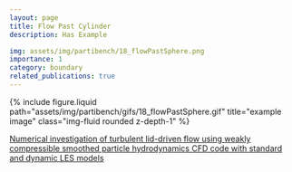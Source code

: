 ```yaml
---
layout: page
title: Flow Past Cylinder
description: Has Example

img: assets/img/partibench/18_flowPastSphere.png
importance: 1
category: boundary
related_publications: true
---
```


{% include figure.liquid path="assets/img/partibench/gifs/18_flowPastSphere.gif" title="example image" class="img-fluid rounded z-depth-1" %}


[Numerical investigation of turbulent lid-driven flow using weakly compressible smoothed particle hydrodynamics CFD code with standard and dynamic LES models](https://www.sciencedirect.com/science/article/pii/S1738573323002528)
